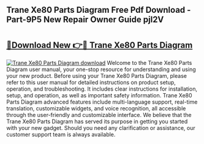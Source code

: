 ## Trane Xe80 Parts Diagram Free Pdf Download - Part-9P5 New Repair Owner Guide pjl2V

# <h2><a href="http://dfn004.blite.top/?on=Trane+Xe80+Parts+Diagram">🔗Download New 👉🔴 Trane Xe80 Parts Diagram</a></h2>

[![Trane Xe80 Parts Diagram download](https://i.imgur.com/lujVjoI.png)](http://dfn004.blite.top/?on=Trane+Xe80+Parts+Diagram)
Welcome to the Trane Xe80 Parts Diagram user manual, your one-stop resource for understanding and using your new product. Before using your Trane Xe80 Parts Diagram, please refer to this user manual for detailed instructions on product setup, operation, and troubleshooting. It includes clear instructions for installation, setup, and operation, as well as important safety information. Trane Xe80 Parts Diagram advanced features include multi-language support, real-time translation, customizable widgets, and voice recognition, all accessible through the user-friendly and customizable interface. We believe that the Trane Xe80 Parts Diagram has served its purpose in getting you started with your new gadget. Should you need any clarification or assistance, our customer support team is always available.
